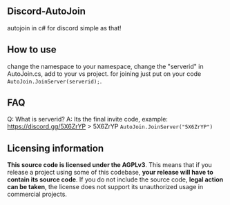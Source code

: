 ## Discord-AutoJoin
autojoin in c# for discord simple as that!
## How to use
change the namespace to your namespace,
change the "serverid" in AutoJoin.cs, add to your vs project.
for joining just put on your code `AutoJoin.JoinServer(serverid);`.

## FAQ
Q: What is serverid?
A: Its the final invite code, example:
https://discord.gg/5X6ZrYP > 5X6ZrYP `AutoJoin.JoinServer("5X6ZrYP")`

## Licensing information
**This source code is licensed under the AGPLv3**. This means that if you release a project using some of this codebase, **your release will have to contain its source code**. If you do not include the source code, **legal action can be taken**, the license does not support its unauthorized usage in commercial projects.
